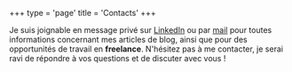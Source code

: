 +++
type = 'page'
title = 'Contacts'
+++

Je suis joignable en message privé sur [LinkedIn](https://www.linkedin.com/in/th%C3%A9o-lejeune-31b6a1176/) ou par [mail](mailto:theolejeune@protonmail.com) pour toutes informations concernant mes articles de blog, ainsi que pour des opportunités de travail en **freelance**. N'hésitez pas à me contacter, je serai ravi de répondre à vos questions et de discuter avec vous !